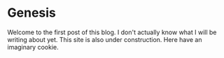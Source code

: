 # Genesis
Welcome to the first post of this blog. I don't actually know what
I will be writing about yet. This site is also under construction.
Here have an imaginary cookie.
